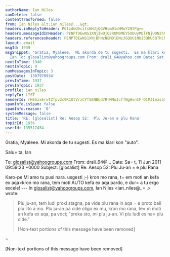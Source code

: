 ```yaml
---
authorName: Ian Niles
canDelete: false
contentTrasformed: false
from: Ian Niles &lt;ian_niles@...&gt;
headers.inReplyToHeader: PGlzdmU5citsNHJjQGVHcm91cHMuY29tPg==
headers.messageIdInHeader: PENPTDEwNS1XNjIwQjQ2RUM0MEY5ODUyMDlFNjU0NzhCNjkwQHBoeC5nYmw+
headers.referencesHeader: PENPTDEwNS1XNjBFNzNEMDlDNzJGQUU1NUI3QkU5QThCNjQwQHBoeC5nYmw+LDxpc3ZlOXIrbDRyY0BlR3JvdXBzLmNvbT4=
layout: email
msgId: 1939
msgSnippet: 'Gratia, Myaleee.  Mi akorda de tu sugesti.  Es ma klari kon auto . Saluta,
  Ian To: glosalist@yahoogroups.com From: drali_64@yahoo.com Date: Sat, 11 Jun 2011'
nextInTime: 1940
nextInTopic: 0
numMessagesInTopic: 3
postDate: '1307978934'
prevInTime: 1937
prevInTopic: 1937
profile: ian_niles
replyTo: LIST
senderId: rH6SzxErwTZfpv2c9K1OtVrzCYfSENBbd7RrMMuIcffNgHxnCF-O1MJ1mzsaXFu9T8sz_eweGOT1lhLVvowl0PZ9oo7CJUTk
spamInfo.isSpam: false
spamInfo.reason: '0'
systemMessage: false
title: 'RE: [glosalist] Re: Aesop 52:  Plu Ju-an e plu Rana'
topicId: 1936
userId: 135517454
---
```



Gratia, Myaleee.  Mi akorda de tu sugesti.  Es ma klari kon "auto".
 
Salu=
ta,
Ian
 


To: glosalist@yahoogroups.com
From: drali_64@...
Date: Sa=
t, 11 Jun 2011 09:59:23 +0000
Subject: [glosalist] Re: Aesop 52: Plu Ju-an =
e plu Rana


  



Karo-pe
Mi amo tu pusi nara. usgesti ;-)
kron mo rana, t=
em moti an kefa ex aqa>kron mo rana, tem moti AUTO kefa ex aqa
pardo, e dur=
a tu ergo excele!
--- In glosalist@yahoogroups.com, Ian Niles <ian_niles@..=
.> wrote:
>
> 
> Plu ju-an, tem ludi proxi stagna, pa vide plu rana in aqa =
e proto bali plu lito a mu. Plu ju-an pa cide oligo ex mu, kron mo rana, te=
m moti an kefa ex aqa, pa voci; "preka sto, mi plu ju-an. Vi plu ludi es na=
 plu cide." 
> 
> [Non-text portions of this message have been removed]
>

=


 		 	   		  

[Non-text portions of this message have been removed]



